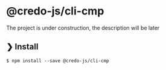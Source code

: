 # @credo-js/cli-cmp

The project is under construction, the description will be later

## ❯ Install

```
$ npm install --save @credo-js/cli-cmp
```
